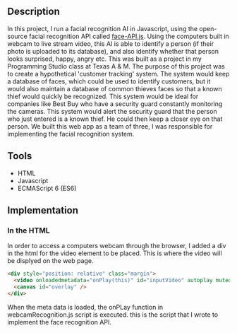 ## Description
In this project, I run a facial recognition AI in Javascript, using the open-source facial recognition API called [face-API.js](https://github.com/justadudewhohacks/face-api.js?files=1). Using the computers built in webcam to live stream video, this AI is able to identify a person (if their photo is uploaded to its database), and also identify whether that person looks surprised, happy, angry etc. This was built as a project in my Programming Studio class at Texas A & M. The purpose of this project was to create a hypothetical 'customer tracking' system. The system would keep a database of faces, which could be used to identify customers, but it would also maintain a database of common thieves faces so that a known thief would quickly be recognized. This system would be ideal for companies like Best Buy who have a security guard constantly monitoring the cameras. This system would alert the security guard that the person who just entered is a known thief. He could then keep a closer eye on that person. We built this web app as a team of three, I was responsible for implementing the facial recognition system. 

## Tools 
* HTML
* Javascript
* ECMAScript 6 (ES6)

## Implementation
### In the HTML
In order to access a computers webcam through the browser, I added a div in the html for the video element to be placed. This is where the video will be displyed on the web page. 
```html
<div style="position: relative" class="margin">
  <video onloadedmetadata="onPlay(this)" id="inputVideo" autoplay muted></video>
  <canvas id="overlay" />
</div>
```
When the meta data is loaded, the onPLay function in webcamRecognition.js script is executed. this is the script that I wrote to implement the face recognition API. 

